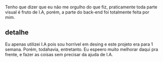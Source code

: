 Tenho que dizer que eu não me orgulho do que fiz, praticamente toda parte visual é fruto de I.A, porém, a parte do back-end foi totalmente feita por mim.
## detalhe
Eu apenas utilizei I.A pois sou horrível em desing e este projeto era para 1 semana.
Porém, todahavia, entretanto. Eu espeero muito melhorar daqui pra frente, e fazer as coisas sem precisar da ajuda de I.A.
